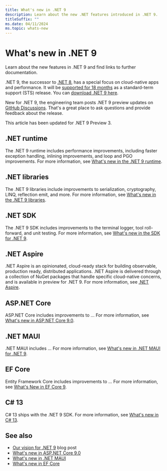 ```yaml
---
title: What's new in .NET 9
description: Learn about the new .NET features introduced in .NET 9.
titleSuffix: ""
ms.date: 04/11/2024
ms.topic: whats-new
---
```

# What's new in .NET 9

Learn about the new features in .NET 9 and find links to further documentation.

.NET 9, the successor to [.NET 8](../dotnet-8/overview.md), has a special focus on cloud-native apps and performance. It will be [supported for 18 months](https://dotnet.microsoft.com/platform/support/policy/dotnet-core) as a standard-term support (STS) release. You can [download .NET 9 here](https://dotnet.microsoft.com/download/dotnet/9.0).

New for .NET 9, the engineering team posts .NET 9 preview updates on [GitHub Discussions](https://github.com/dotnet/core/discussions/9234). That's a great place to ask questions and provide feedback about the release.

This article has been updated for .NET 9 Preview 3.

## .NET runtime

The .NET 9 runtime includes performance improvements, including faster exception handling, inlining improvements, and loop and PGO improvements. For more information, see [What's new in the .NET 9 runtime](runtime.md).

## .NET libraries

The .NET 9 libraries include improvements to serialization, cryptography, LINQ, reflection emit, and more. For more information, see [What's new in the .NET 9 libraries](libraries.md).

## .NET SDK

The .NET 9 SDK includes improvements to the terminal logger, tool roll-forward, and unit testing. For more information, see [What's new in the SDK for .NET 9](sdk.md).

## .NET Aspire

.NET Aspire is an opinionated, cloud-ready stack for building observable, production ready, distributed applications.​ .NET Aspire is delivered through a collection of NuGet packages that handle specific cloud-native concerns, and is available in preview for .NET 9. For more information, see [.NET Aspire](/dotnet/aspire).

## ASP.NET Core

ASP.NET Core includes improvements to ... For more information, see [What's new in ASP.NET Core 9.0](/aspnet/core/release-notes/aspnetcore-9.0).

## .NET MAUI

.NET MAUI includes ... For more information, see [What's new in .NET MAUI for .NET 9](/dotnet/maui/whats-new/dotnet-9).

## EF Core

Entity Framework Core includes improvements to ... For more information, see [What's New in EF Core 9](/ef/core/what-is-new/ef-core-9.0/whatsnew).

## C# 13

C# 13 ships with the .NET 9 SDK. For more information, see [What's new in C# 13](../../../csharp/whats-new/csharp-13.md).

<!--

## Windows Forms

...

## Windows Presentation Foundation

...

-->

## See also

- [Our vision for .NET 9](https://devblogs.microsoft.com/dotnet/our-vision-for-dotnet-9/) blog post
- [What's new in ASP.NET Core 9.0](/aspnet/core/release-notes/aspnetcore-9.0)
- [What's new in .NET MAUI](/dotnet/maui/whats-new/dotnet-9)
- [What's new in EF Core](/ef/core/what-is-new/ef-core-9.0/whatsnew)
